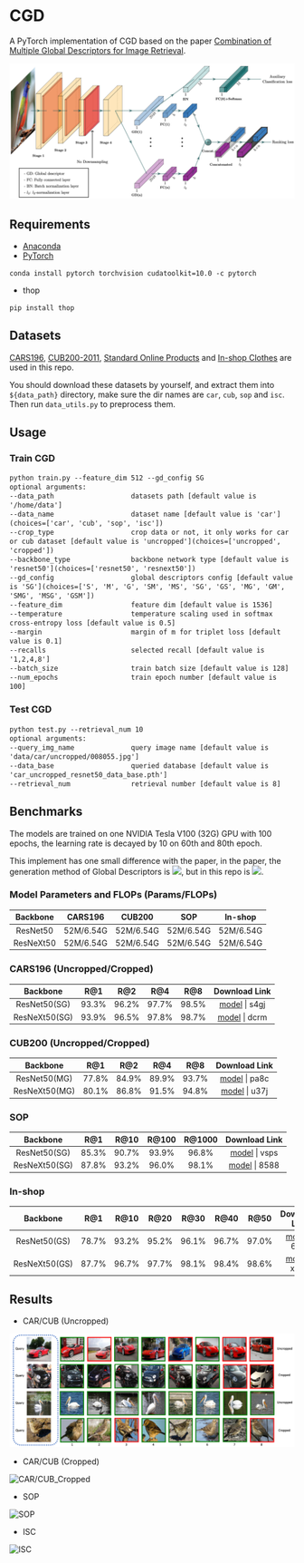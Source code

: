 # CGD
A PyTorch implementation of CGD based on the paper [Combination of Multiple Global Descriptors for Image Retrieval](https://arxiv.org/abs/1903.10663v3).

![Network Architecture image from the paper](results/structure.png)

## Requirements
- [Anaconda](https://www.anaconda.com/download/)
- [PyTorch](https://pytorch.org)
```
conda install pytorch torchvision cudatoolkit=10.0 -c pytorch
```
- thop
```
pip install thop
```

## Datasets
[CARS196](http://ai.stanford.edu/~jkrause/cars/car_dataset.html), [CUB200-2011](http://www.vision.caltech.edu/visipedia/CUB-200-2011.html), 
[Standard Online Products](http://cvgl.stanford.edu/projects/lifted_struct/) and 
[In-shop Clothes](http://mmlab.ie.cuhk.edu.hk/projects/DeepFashion/InShopRetrieval.html) are used in this repo.

You should download these datasets by yourself, and extract them into `${data_path}` directory, make sure the dir names are 
`car`, `cub`, `sop` and `isc`. Then run `data_utils.py` to preprocess them.

## Usage
### Train CGD
```
python train.py --feature_dim 512 --gd_config SG
optional arguments:
--data_path                   datasets path [default value is '/home/data']
--data_name                   dataset name [default value is 'car'](choices=['car', 'cub', 'sop', 'isc'])
--crop_type                   crop data or not, it only works for car or cub dataset [default value is 'uncropped'](choices=['uncropped', 'cropped'])
--backbone_type               backbone network type [default value is 'resnet50'](choices=['resnet50', 'resnext50'])
--gd_config                   global descriptors config [default value is 'SG'](choices=['S', 'M', 'G', 'SM', 'MS', 'SG', 'GS', 'MG', 'GM', 'SMG', 'MSG', 'GSM'])
--feature_dim                 feature dim [default value is 1536]
--temperature                 temperature scaling used in softmax cross-entropy loss [default value is 0.5]
--margin                      margin of m for triplet loss [default value is 0.1]
--recalls                     selected recall [default value is '1,2,4,8']
--batch_size                  train batch size [default value is 128]
--num_epochs                  train epoch number [default value is 100]
```

### Test CGD
```
python test.py --retrieval_num 10
optional arguments:
--query_img_name              query image name [default value is 'data/car/uncropped/008055.jpg']
--data_base                   queried database [default value is 'car_uncropped_resnet50_data_base.pth']
--retrieval_num               retrieval number [default value is 8]
```

## Benchmarks
The models are trained on one NVIDIA Tesla V100 (32G) GPU with 100 epochs, the learning rate is decayed by 10 on 60th and 80th epoch.

This implement has one small difference with the paper, in the paper, the generation method of Global Descriptors 
is ![](http://latex.codecogs.com/gif.latex?f_c=\left(\frac{1}{\left&space;|\chi_{c}\right&space;|}\sum_{x&space;\in&space;\chi_{c}}x^{p_c}\right)^\frac{1}{p_c}), but in this repo is 
![](http://latex.codecogs.com/gif.latex?f_c=\left(\sum_{x&space;\in&space;\chi_{c}}\left|x\right|^{p_c}\right)^\frac{1}{p_c}).


### Model Parameters and FLOPs (Params/FLOPs)
<table>
  <thead>
    <tr>
      <th>Backbone</th>
      <th>CARS196</th>
      <th>CUB200</th>
      <th>SOP</th>
      <th>In-shop</th>
    </tr>
  </thead>
  <tbody>
    <tr>
      <td align="center">ResNet50</td>
      <td align="center">52M/6.54G</td>
      <td align="center">52M/6.54G</td>
      <td align="center">52M/6.54G</td>
      <td align="center">52M/6.54G</td>
    </tr>
    <tr>
      <td align="center">ResNeXt50</td>
      <td align="center">52M/6.54G</td>
      <td align="center">52M/6.54G</td>
      <td align="center">52M/6.54G</td>
      <td align="center">52M/6.54G</td>
    </tr>
  </tbody>
</table>

### CARS196 (Uncropped/Cropped)
<table>
  <thead>
    <tr>
      <th>Backbone</th>
      <th>R@1</th>
      <th>R@2</th>
      <th>R@4</th>
      <th>R@8</th>
      <th>Download Link</th>
    </tr>
  </thead>
  <tbody>
    <tr>
      <td align="center">ResNet50(SG)</td>
      <td align="center">93.3%</td>
      <td align="center">96.2%</td>
      <td align="center">97.7%</td>
      <td align="center">98.5%</td>
      <td align="center"><a href="https://pan.baidu.com/s/1m91YFmycmD4xwGCDJVJFHQ">model</a>&nbsp;|&nbsp;s4gj</td>
    </tr>
    <tr>
      <td align="center">ResNeXt50(SG)</td>
      <td align="center">93.9%</td>
      <td align="center">96.5%</td>
      <td align="center">97.8%</td>
      <td align="center">98.7%</td>
      <td align="center"><a href="https://pan.baidu.com/s/1NVAcxCxIuXBlxW13hf82TQ">model</a>&nbsp;|&nbsp;dcrm</td>
    </tr>
  </tbody>
</table>

### CUB200 (Uncropped/Cropped)
<table>
  <thead>
    <tr>
      <th>Backbone</th>
      <th>R@1</th>
      <th>R@2</th>
      <th>R@4</th>
      <th>R@8</th>
      <th>Download Link</th>
    </tr>
  </thead>
  <tbody>
    <tr>
      <td align="center">ResNet50(MG)</td>
      <td align="center">77.8%</td>
      <td align="center">84.9%</td>
      <td align="center">89.9%</td>
      <td align="center">93.7%</td>
      <td align="center"><a href="https://pan.baidu.com/s/1x5ckVuS9pm7hMrynsmaS6w">model</a>&nbsp;|&nbsp;pa8c</td>
    </tr>
    <tr>
      <td align="center">ResNeXt50(MG)</td>
      <td align="center">80.1%</td>
      <td align="center">86.8%</td>
      <td align="center">91.5%</td>
      <td align="center">94.8%</td>
      <td align="center"><a href="https://pan.baidu.com/s/19qkoDtZwCdQpN-bJ2FiP9g">model</a>&nbsp;|&nbsp;u37j</td>
    </tr>
  </tbody>
</table>

### SOP
<table>
  <thead>
    <tr>
      <th>Backbone</th>
      <th>R@1</th>
      <th>R@10</th>
      <th>R@100</th>
      <th>R@1000</th>
      <th>Download Link</th>
    </tr>
  </thead>
  <tbody>
    <tr>
      <td align="center">ResNet50(SG)</td>
      <td align="center">85.3%</td>
      <td align="center">90.7%</td>
      <td align="center">93.9%</td>
      <td align="center">96.8%</td>
      <td align="center"><a href="https://pan.baidu.com/s/1_xaiZKwHp3BAp0U1K1ImrQ">model</a>&nbsp;|&nbsp;vsps</td>
    </tr>
    <tr>
      <td align="center">ResNeXt50(SG)</td>
      <td align="center">87.8%</td>
      <td align="center">93.2%</td>
      <td align="center">96.0%</td>
      <td align="center">98.1%</td>
      <td align="center"><a href="https://pan.baidu.com/s/1HCzf6ROjePEyKWs-h3kDsA">model</a>&nbsp;|&nbsp;8588</td>
    </tr>
  </tbody>
</table>

### In-shop
<table>
  <thead>
    <tr>
      <th>Backbone</th>
      <th>R@1</th>
      <th>R@10</th>
      <th>R@20</th>
      <th>R@30</th>
      <th>R@40</th>
      <th>R@50</th>
      <th>Download Link</th>
    </tr>
  </thead>
  <tbody>
    <tr>
      <td align="center">ResNet50(GS)</td>
      <td align="center">78.7%</td>
      <td align="center">93.2%</td>
      <td align="center">95.2%</td>
      <td align="center">96.1%</td>
      <td align="center">96.7%</td>
      <td align="center">97.0%</td>
      <td align="center"><a href="https://pan.baidu.com/s/1yqwTTiGKWnZfkoSZs1LuvQ">model</a>&nbsp;|&nbsp;6dh2</td>
    </tr>
    <tr>
      <td align="center">ResNeXt50(GS)</td>
      <td align="center">87.7%</td>
      <td align="center">96.7%</td>
      <td align="center">97.7%</td>
      <td align="center">98.1%</td>
      <td align="center">98.4%</td>
      <td align="center">98.6%</td>
      <td align="center"><a href="https://pan.baidu.com/s/1Kf0Tq_q2ODTAp3RXV2_idQ">model</a>&nbsp;|&nbsp;xam8</td>
    </tr>
  </tbody>
</table>

## Results

- CAR/CUB (Uncropped)

![CAR/CUB_Uncropped](results/car_cub.png)

- CAR/CUB (Cropped)

![CAR/CUB_Cropped](results/car_cub_crop.png)

- SOP

![SOP](results/sop.png)

- ISC

![ISC](results/isc.png)